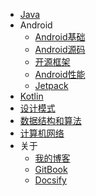 * [Java](/Java/面向对象.md)
* Android
  * [Android基础](/Android/Android基础/Activity.md)
  * [Android源码](/Android/Android源码/Handler.md)
  * [开源框架](/Android/开源框架/OkHttp.md)
  * [Android性能](/Android/Android性能/)
  * [Jetpack](/Android/Jetpack/Lifecycle.md)
* [Kotlin](/Kotlin/基础.md)
* [设计模式](/设计模式/写在前头.md)
* [数据结构和算法](/数据结构和算法/)
* [计算机网络](/计算机网络/自底向上学习.md)
* 关于
  * [我的博客](https://afauria.github.io)
  * [GitBook](/GitBook.md)
  * [Docsify](/Docsify.md)
